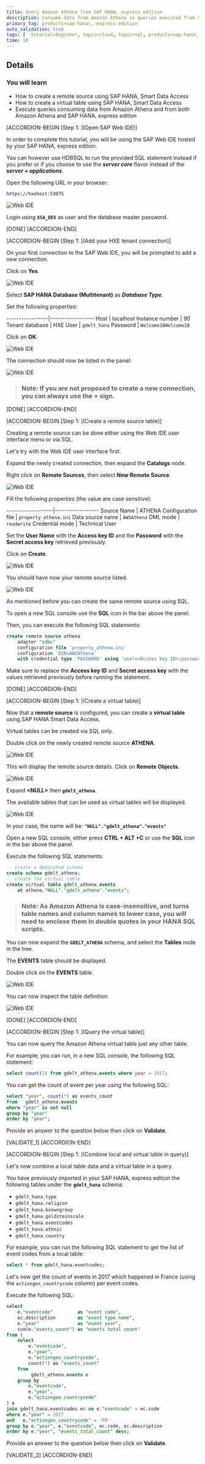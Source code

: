 ```yaml
---
title: Query Amazon Athena from SAP HANA, express edition
description: Consume data from Amazon Athena in queries executed from SAP HANA, express edition and combine with local data.
primary_tag: products>sap-hana\,-express-edition
auto_validation: true
tags: [  tutorial>beginner, topic>cloud, topic>sql, products>sap-hana\,-express-edition ]
time: 10
---
```


## Details
### You will learn  
  - How to create a remote source using SAP HANA, Smart Data Access
  - How to create a virtual table using SAP HANA, Smart Data Access
  - Execute queries consuming data from Amazon Athena and from both Amazon Athena and  SAP HANA, express edition

[ACCORDION-BEGIN [Step 1: ](Open SAP Web IDE)]

In order to complete this tutorial, you will be using the SAP Web IDE hosted by your SAP HANA, express edition.

You can however use HDBSQL to run the provided SQL statement instead if you prefer or if you choose to use the ***server core*** flavor instead of the ***server + applications***.

Open the following URL in your browser:

```url
https://hxehost:53075
```

![Web IDE](01.png)

Login using **`XSA_DEV`** as user and the database master password.

[DONE]
[ACCORDION-END]

[ACCORDION-BEGIN [Step 1: ](Add your HXE tenant connection)]

On your first connection to the SAP Web IDE, you will be prompted to add a new connection.

Click on **Yes**.

![Web IDE](02.png)

Select **SAP HANA Database (Multitenant)** as ***Database Type***.

Set the following properties:

-----------------|------------------
Host             | localhost
Instance number  | 90
Tenant database  | HXE
User             | `gdelt_hana`
Password         | `Welcome18Welcome18`

Click on **OK**.

![Web IDE](03.png)

The connection should now be listed in the panel:

![Web IDE](04.png)

> ### **Note**: If you are not proposed to create a new connection, you can always use the **+** sign.

[DONE]
[ACCORDION-END]

[ACCORDION-BEGIN [Step 1: ](Create a remote source table)]

Creating a remote source can be done either using the Web IDE user interface menu or via SQL.

Let's try with the Web IDE user interface first.

Expand the newly created connection, then expand the **Catalogs** node.

Right click on **Remote Sources**, then select **New Remote Source**.

![Web IDE](05.png)

Fill the following properties (the value are case sensitive):

-------------------|------------------
Source Name        | ATHENA
Configuration file | `property_athena.ini`
Data source name   | `AWSAthena`
DML mode           | `readwrite`
Credential mode    | Technical User

Set the **User Name** with the **Access key ID** and the **Password** with the **Secret access key** retrieved previously.

Click on **Create**.

![Web IDE](06.png)

You should have now your remote source listed.

![Web IDE](07.png)

As mentioned before you can create the same remote source using SQL.

To open a new SQL console use the **SQL** icon in the bar above the panel.

Then, you can execute the following SQL statements:

```sql
create remote source athena
	adapter "odbc"
	configuration file 'property_athena.ini'
	configuration 'DSN=AWSAthena'
	with credential type 'PASSWORD' using 'user=<Access key ID>;password=<Secret access key>';
```

Make sure to replace the **Access key ID** and **Secret access key** with the values retrieved previously before running the statement.

[DONE]
[ACCORDION-END]

[ACCORDION-BEGIN [Step 1: ](Create a virtual table)]

Now that a **remote source** is configured, you can create a **virtual table** using SAP HANA Smart Data Access.

Virtual tables can be created via SQL only.

Double click on the newly created remote source **ATHENA**.

![Web IDE](07.png)

This will display the remote source details. Click on **Remote Objects**.

![Web IDE](08.png)

Expand **&lt;NULL&gt;** then **`gdelt_athena`**.

The available tables that can be used as virtual tables will be displayed.

![Web IDE](09.png)

In your case, the name will be: **`"NULL"."gdelt_athena"."events"`**

Open a new SQL console, either press **CTRL + ALT +C** or use the **SQL** icon in the bar above the panel.

Execute the following SQL statements:

```sql
-- create a dedicated schema
create schema gdelt_athena;
-- create the virtual table
create virtual table gdelt_athena.events
	at athena."NULL"."gdelt_athena"."events";
```

> ### **Note**: As Amazon Athena is case-insensitive, and turns table names and column names to lower case, you will need to enclose them in double quotes in your HANA SQL scripts.

You can now expand the **`GDELT_ATHENA`** schema, and select the **Tables** node in the tree.

The **EVENTS** table should be displayed.

Double click on the **EVENTS** table.

![Web IDE](10.png)

You can now inspect the table definition.

![Web IDE](11.png)

[DONE]
[ACCORDION-END]

[ACCORDION-BEGIN [Step 1: ](Query the virtual table)]

You can now query the Amazon Athena virtual table just any other table.

For example, you can run, in a new SQL console, the following SQL statement:

```sql
select count(1) from gdelt_athena.events where year = 2017;
```

You can get the count of event per year using the following SQL:

```sql
select "year", count(*) as events_count
from   gdelt_athena.events
where "year" is not null
group by "year"
order by "year";
```

Provide an answer to the question below then click on **Validate**.

[VALIDATE_1]
[ACCORDION-END]

[ACCORDION-BEGIN [Step 1: ](Combine local and virtual table in query)]

Let's now combine a local table data and a virtual table in a query.

You have previously imported in your SAP HANA, express edition the following tables under the **`gdelt_hana`** schema:

- `gdelt_hana.type`
- `gdelt_hana.religion`
- `gdelt_hana.knowngroup`
- `gdelt_hana.goldsteinscale`
- `gdelt_hana.eventcodes`
- `gdelt_hana.ethnic`
- `gdelt_hana.country`

For example, you can run the following SQL statement to get the list of event codes from a local table:

```sql
select * from gdelt_hana.eventcodes;
```

Let's now get the count of events in 2017 which happened in France (using the `actiongeo_countrycode` column) per event codes.

Execute the following SQL:

```sql
select
	e."eventcode"         as "event code",
	ec.description        as "event type name",
	e."year"              as "event year",
	sum(e."events_count") as "events total count"
from (
	select
		e."eventcode",
		e."year",
		e."actiongeo_countrycode",
		count(*) as "events_count"
	from
		 gdelt_athena.events e
	group by
		e."eventcode",
		e."year",
		e."actiongeo_countrycode"
) e
join gdelt_hana.eventcodes ec on e."eventcode" = ec.code
where e."year" = 2017
and   e."actiongeo_countrycode" = 'FR'
group by e."year", e."eventcode", ec.code, ec.description
order by e."year", "events_total_count" desc;
```

Provide an answer to the question below then click on **Validate**.

[VALIDATE_2]
[ACCORDION-END]
